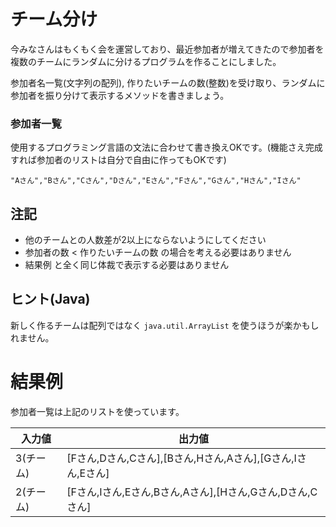# チーム分け

今みなさんはもくもく会を運営しており、最近参加者が増えてきたので参加者を複数のチームにランダムに分けるプログラムを作ることにしました。

参加者名一覧(文字列の配列), 作りたいチームの数(整数)を受け取り、ランダムに参加者を振り分けて表示するメソッドを書きましょう。

### 参加者一覧

使用するプログラミング言語の文法に合わせて書き換えOKです。(機能さえ完成すれば参加者のリストは自分で自由に作ってもOKです)

```
"Aさん","Bさん","Cさん","Dさん","Eさん","Fさん","Gさん","Hさん","Iさん"
```

## 注記

- 他のチームとの人数差が2以上にならないようにしてください
- 参加者の数 < 作りたいチームの数 の場合を考える必要はありません
- 結果例 と全く同じ体裁で表示する必要はありません

## ヒント(Java)

新しく作るチームは配列ではなく `java.util.ArrayList` を使うほうが楽かもしれません。

# 結果例

参加者一覧は上記のリストを使っています。

|入力値|出力値|
|---|---|
|3(チーム)|[Fさん,Dさん,Cさん],[Bさん,Hさん,Aさん],[Gさん,Iさん,Eさん]|
|2(チーム)|[Fさん,Iさん,Eさん,Bさん,Aさん],[Hさん,Gさん,Dさん,Cさん]|
